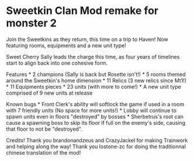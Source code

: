 # Sweetkin Clan Mod remake for monster 2

Join the Sweetkins as they return, this time on a trip to Haven! Now featuring rooms, equipments and a new unit type!

Sweet Cherry Sally leads the charge this time, as four years of timelines start to align back into one cohesive form.

Features 
    * 2 champions (Sally is back but Rosette isn't!)
    * 5 rooms themed around the Sweetkin's home dimension
    * 11 Relics (3 new relics since Mt1!)
    * 11 Equipments pieces
    * 23 units (with more to come!)
    * A new unit type comprised of 9 new units at release

Known bugs
    * Front Clerk's ability will softlock the game if used in a room with 7 friendly units (No space for more units!)
    * Lobby will continue to spawn units even in floors "destroyed" by bosses
    * Sherbetrus's root can cause a spawning boss to skip its floor if full on the enemy's side, causing that floor to not be "destroyed".

Credits!
Thank you brandonandzeus and CrazyJackel for making Trainwork and helping along the way!
Thank you lostone-zc for doing the traditionnal chinese translation of the mod!